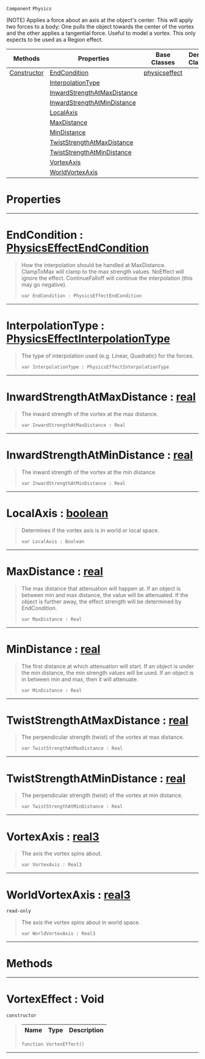  `Component` `Physics`



(NOTE) Applies a force about an axis at the object's center. This will apply two forces to a body: One pulls the object towards the center of the vortex and the other applies a tangential force. Useful to model a vortex. This only expects to be used as a Region effect.

|Methods|Properties|Base Classes|Derived Classes|
|---|---|---|---|
|[ Constructor](https://github.com/PlasmaEngine/PlasmaDocs/tree/master/docs/C%2B%2B/code_reference/class_reference/vortexeffect.markdown#vortexeffect-void)|[ EndCondition](https://github.com/PlasmaEngine/PlasmaDocs/tree/master/docs/C%2B%2B/code_reference/class_reference/vortexeffect.markdown#endcondition-plasma-engine)|[physicseffect](https://github.com/PlasmaEngine/PlasmaDocs/tree/master/docs/C%2B%2B/code_reference/class_reference/physicseffect.markdown)| |
| |[ InterpolationType](https://github.com/PlasmaEngine/PlasmaDocs/tree/master/docs/C%2B%2B/code_reference/class_reference/vortexeffect.markdown#interpolationtype-plasma-e)| | |
| |[ InwardStrengthAtMaxDistance](https://github.com/PlasmaEngine/PlasmaDocs/tree/master/docs/C%2B%2B/code_reference/class_reference/vortexeffect.markdown#inwardstrengthatmaxdista)| | |
| |[ InwardStrengthAtMinDistance](https://github.com/PlasmaEngine/PlasmaDocs/tree/master/docs/C%2B%2B/code_reference/class_reference/vortexeffect.markdown#inwardstrengthatmindista)| | |
| |[ LocalAxis](https://github.com/PlasmaEngine/PlasmaDocs/tree/master/docs/C%2B%2B/code_reference/class_reference/vortexeffect.markdown#localaxis-plasma-engine-do)| | |
| |[ MaxDistance](https://github.com/PlasmaEngine/PlasmaDocs/tree/master/docs/C%2B%2B/code_reference/class_reference/vortexeffect.markdown#maxdistance-plasma-engine)| | |
| |[ MinDistance](https://github.com/PlasmaEngine/PlasmaDocs/tree/master/docs/C%2B%2B/code_reference/class_reference/vortexeffect.markdown#mindistance-plasma-engine)| | |
| |[ TwistStrengthAtMaxDistance](https://github.com/PlasmaEngine/PlasmaDocs/tree/master/docs/C%2B%2B/code_reference/class_reference/vortexeffect.markdown#twiststrengthatmaxdistan)| | |
| |[ TwistStrengthAtMinDistance](https://github.com/PlasmaEngine/PlasmaDocs/tree/master/docs/C%2B%2B/code_reference/class_reference/vortexeffect.markdown#twiststrengthatmindistan)| | |
| |[ VortexAxis](https://github.com/PlasmaEngine/PlasmaDocs/tree/master/docs/C%2B%2B/code_reference/class_reference/vortexeffect.markdown#vortexaxis-plasma-engine-d)| | |
| |[ WorldVortexAxis](https://github.com/PlasmaEngine/PlasmaDocs/tree/master/docs/C%2B%2B/code_reference/class_reference/vortexeffect.markdown#worldvortexaxis-plasma-eng)| | |


 #  Properties


---  
 #  EndCondition : [PhysicsEffectEndCondition](https://github.com/PlasmaEngine/PlasmaDocs/tree/master/docs/C%2B%2B/code_reference/enum_reference.markdown#physicseffectendcondition)

> How the interpolation should be handled at MaxDistance. ClampToMax will clamp to the max strength values. NoEffect will ignore the effect. ContinueFalloff will continue the interpolation (this may go negative).
> ``` lang=cpp, name=Lightning
> var EndCondition : PhysicsEffectEndCondition


---  
 #  InterpolationType : [PhysicsEffectInterpolationType](https://github.com/PlasmaEngine/PlasmaDocs/tree/master/docs/C%2B%2B/code_reference/enum_reference.markdown#physicseffectinterpolationtype)

> The type of interpolation used (e.g. Linear, Quadratic) for the forces.
> ``` lang=cpp, name=Lightning
> var InterpolationType : PhysicsEffectInterpolationType


---  
 #  InwardStrengthAtMaxDistance : [real](https://github.com/PlasmaEngine/PlasmaDocs/tree/master/docs/C%2B%2B/code_reference/lightning_base_types/real.markdown)

> The inward strength of the vortex at the max distance.
> ``` lang=cpp, name=Lightning
> var InwardStrengthAtMaxDistance : Real


---  
 #  InwardStrengthAtMinDistance : [real](https://github.com/PlasmaEngine/PlasmaDocs/tree/master/docs/C%2B%2B/code_reference/lightning_base_types/real.markdown)

> The inward strength of the vortex at the min distance.
> ``` lang=cpp, name=Lightning
> var InwardStrengthAtMinDistance : Real


---  
 #  LocalAxis : [boolean](https://github.com/PlasmaEngine/PlasmaDocs/tree/master/docs/C%2B%2B/code_reference/lightning_base_types/boolean.markdown)

> Determines if the vortex axis is in world or local space.
> ``` lang=cpp, name=Lightning
> var LocalAxis : Boolean


---  
 #  MaxDistance : [real](https://github.com/PlasmaEngine/PlasmaDocs/tree/master/docs/C%2B%2B/code_reference/lightning_base_types/real.markdown)

> The max distance that attenuation will happen at. If an object is between min and max distance, the value will be attenuated. If the object is further away, the effect strength will be determined by EndCondition.
> ``` lang=cpp, name=Lightning
> var MaxDistance : Real


---  
 #  MinDistance : [real](https://github.com/PlasmaEngine/PlasmaDocs/tree/master/docs/C%2B%2B/code_reference/lightning_base_types/real.markdown)

> The first distance at which attenuation will start. If an object is under the min distance, the min strength values will be used. If an object is in between min and max, then it will attenuate.
> ``` lang=cpp, name=Lightning
> var MinDistance : Real


---  
 #  TwistStrengthAtMaxDistance : [real](https://github.com/PlasmaEngine/PlasmaDocs/tree/master/docs/C%2B%2B/code_reference/lightning_base_types/real.markdown)

> The perpendicular strength (twist) of the vortex at max distance.
> ``` lang=cpp, name=Lightning
> var TwistStrengthAtMaxDistance : Real


---  
 #  TwistStrengthAtMinDistance : [real](https://github.com/PlasmaEngine/PlasmaDocs/tree/master/docs/C%2B%2B/code_reference/lightning_base_types/real.markdown)

> The perpendicular strength (twist) of the vortex at min distance.
> ``` lang=cpp, name=Lightning
> var TwistStrengthAtMinDistance : Real


---  
 #  VortexAxis : [real3](https://github.com/PlasmaEngine/PlasmaDocs/tree/master/docs/C%2B%2B/code_reference/lightning_base_types/real3.markdown)

> The axis the vortex spins about.
> ``` lang=cpp, name=Lightning
> var VortexAxis : Real3


---  
 #  WorldVortexAxis : [real3](https://github.com/PlasmaEngine/PlasmaDocs/tree/master/docs/C%2B%2B/code_reference/lightning_base_types/real3.markdown)

 `read-only`

> The axis the vortex spins about in world space.
> ``` lang=cpp, name=Lightning
> var WorldVortexAxis : Real3


---  
 #  Methods


---  
 #  VortexEffect : Void

 `constructor`

> 
> |Name|Type|Description|
> |---|---|---|
> ``` lang=cpp, name=Lightning
> function VortexEffect()
> ``` 


---  
 

 